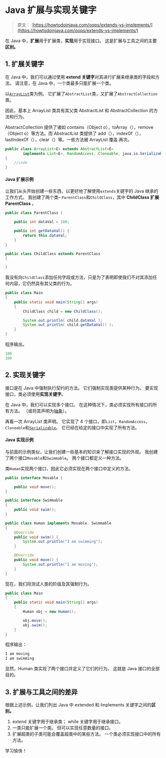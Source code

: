 # Java 扩展与实现关键字

> 原文： [https://howtodoinjava.com/oops/extends-vs-implements/](https://howtodoinjava.com/oops/extends-vs-implements/)

在 Java 中，**扩展**用于扩展类，**实现**用于实现接口。 这是扩展与工具之间的主要**区别。**

## 1\. 扩展关键字

在 Java 中，我们可以通过使用 **extend 关键字**对其进行扩展来继承类的字段和方法。 请注意，在 Java 中，一个类最多只能扩展一个类。

以[`ArrayList`](https://howtodoinjava.com/java-arraylist/)类为例。 它扩展了`AbstractList`类，又扩展了`AbstractCollection`类。

因此，基本上 ArrayList 类具有其父类 AbstractList 和 AbstractCollection 的方法和行为。

AbstractCollection 提供了诸如 contains（Object o），toArray（），remove（Object o）等方法。而 AbstractList 类提供了 add（），indexOf（），lastIndexOf（），clear（）等。一些方法被 ArrayList 覆盖 再次。

```java
public class ArrayList<E> extends AbstractList<E>
        implements List<E>, RandomAccess, Cloneable, java.io.Serializable
{
	//code
}

```

#### Java 扩展示例

让我们从头开始创建一些东西，以更好地了解使用`extends`关键字的 Java 继承的工作方式。 我创建了两个类– `ParentClass`和`ChildClass`，其中 **ChildClass 扩展 ParentClass** 。

```java
public class ParentClass {

	public int dataVal = 100;

	public int getDataVal() {
		return this.dataVal;
	}
}

```

```java
public class ChildClass extends ParentClass 
{

}

```

我没有向`ChildClass`添加任何字段或方法，只是为了表明即使我们不对其添加任何内容，它仍然具有其父类的行为。

```java
public class Main 
{
	public static void main(String[] args) 
	{
		ChildClass child = new ChildClass();

		System.out.println( child.dataVal );
		System.out.println( child.getDataVal() );
	}
}

```

程序输出。

```java
100
100

```

## 2\. 实现关键字

接口是在 Java 中强制执行契约的方法。 它们强制实现类提供某种行为。 要实现接口，类必须使用**实现关键字**。

在 Java 中，我们可以实现多个接口。 在这种情况下，类必须实现所有接口的所有方法。 （或将其声明为[抽象](https://howtodoinjava.com/java/basics/abstract-keyword/)）。

再看一次 ArrayList 类声明。 它实现了 4 个接口，即`List`，`RandomAccess`，`Cloneable`和[`Serializable`](https://howtodoinjava.com/java/serialization/externalizable-vs-serializable/)。 它已经在给定的接口中实现了所有方法。

#### Java 实现示例

与前面的示例类似，让我们创建一些基本的知识来了解接口实现的外观。 我创建了两个接口`Movable`和`Swimmable`。 两个接口都定义一种方法。

类`Human`实现两个接口，因此它必须实现在两个接口中定义的方法。

```java
public interface Movable {

	public void move();
}

```

```java
public interface Swimmable
{
	public void swim();
}

```

```java
public class Human implements Movable, Swimmable 
{
	@Override
	public void swim() {
		System.out.println("I am swimming");
	}

	@Override
	public void move() {
		System.out.println("I am moving");
	}
}

```

现在，我们将测试人类的阶级及其强制行为。

```java
public class Main 
{
	public static void main(String[] args) 
	{
		Human obj = new Human();

		obj.move();
		obj.swim();
	}
}

```

程序输出：

```java
I am moving
I am swimming

```

显然，Human 类实现了两个接口并定义了它们的行为。 这就是 Java 接口的全部目的。

## 3\. 扩展与工具之间的差异

根据上述示例，让我们列出 Java 中 extended 和 Implements 关键字之间的**区别。**

1.  extend 关键字用于继承类； while 关键字用于继承接口。
2.  一类只能扩展一个类。 但可以实现任意数量的接口。
3.  扩展超类的子类可能会覆盖超类中的某些方法。 一个类必须实现接口中的所有方法。

学习愉快！